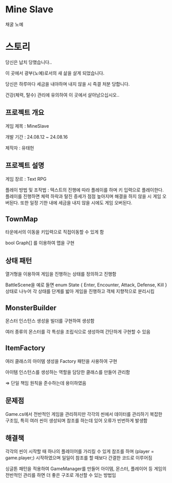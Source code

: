 # Mine Slave
 채굴 노예

# 스토리


당신은 납치 당했습니다..

이 곳에서 광부(노예)로서의 새 삶을 살게 되었습니다.

당신은 하루마다 세금을 내야하며 내지 않을 시 즉결 처분 당합니다.

건강(체력, 탈수) 관리에 유의하여 이 곳에서 살아남으십시오..

## **프로젝트 개요**


게임 제목 : MineSlave

개발 기간 : 24.08.12 ~ 24.08.16

제작자 : 유태헌

## 프로젝트 설명


게임 장르 : Text RPG

플레이 방법 및 조작법 : 텍스트의 진행에 따라 플레이를 하며 키 입력으로 플레이한다.  플레이를 진행하면 체력 하락과 탈진 증세가 점점 높아지며 해결을 하지 않을 시 게임 오버된다. 또한 일정 기한 내에 세금을 내지 않을 시에도 게임 오버된다.

## TownMap



타운에서의 이동을 키입력으로 직접이동할 수 있게 함

bool Graph[] 를 이용하여 맵을 구현

## 상태 패턴



열거형을 이용하여 게임을 진행하는 상태를 정의하고 진행함

BattleScene을 예로 들면 enum State { Enter, Encounter, Attack, Defense, Kill } 상태로 나누어 각 상태를 단계를 밟아 게임을 진행하고 객체 지향적으로 분리시킴

## MonsterBuilder



몬스터 인스턴스 생성을 빌더를 구현하여 생성함

여러 종류의 몬스터를 각 특성을 조립식으로 생성하여 간단하게 구현할 수 있음

## ItemFactory


여러 클래스의 아이템 생성을 Factory 패턴을 사용하여 구현

아이템 인스턴스를 생성하는 역할을 담당한 클래스를 만들어 관리함

⇒ 단일 책임 원칙을 준수하는데 용이하였음

## 문제점



Game.cs에서 전반적인 게임을 관리하지만 각각의 씬에서 데이터를 관리하기 복잡한 구조임, 특히 여러 씬이 생성되며 참조를 하는데 있어 오류가 빈번하게 발생함

## 해결책



각각의 씬이 시작할 때 하나의 플레이어를 가리킬 수 있게 참조를 하며 (player = game.player;) 시작하였으며 일일이 참조를 할 때보다 간결한 코드로 이루어짐

싱글톤 패턴을 적용하여 GameManager를 만들어 아이템, 몬스터, 플레이어 등 게임의 전반적인 관리를 하면 더 좋은 구조로 개선할 수 있는 방법임




